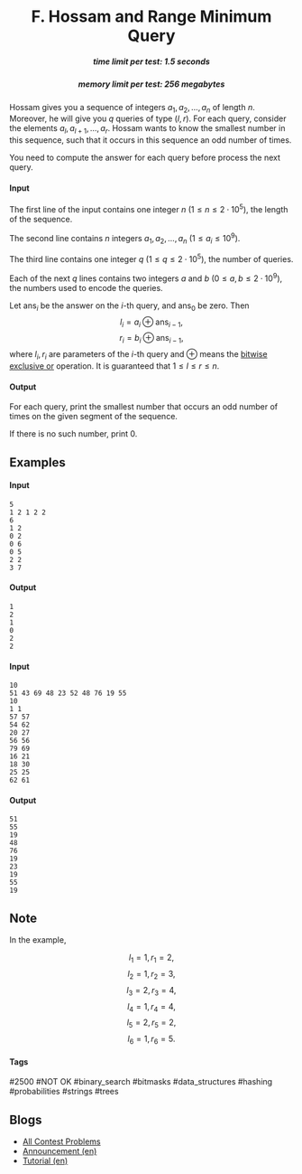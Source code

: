 <h1 style='text-align: center;'> F. Hossam and Range Minimum Query</h1>

<h5 style='text-align: center;'>time limit per test: 1.5 seconds</h5>
<h5 style='text-align: center;'>memory limit per test: 256 megabytes</h5>

Hossam gives you a sequence of integers $a_1, \, a_2, \, \dots, \, a_n$ of length $n$. Moreover, he will give you $q$ queries of type $(l, \, r)$. For each query, consider the elements $a_l, \, a_{l + 1}, \, \dots, \, a_r$. Hossam wants to know the smallest number in this sequence, such that it occurs in this sequence an odd number of times.

You need to compute the answer for each query before process the next query.

#### Input

The first line of the input contains one integer $n$ ($1 \le n \le 2 \cdot 10^5$), the length of the sequence.

The second line contains $n$ integers $a_1, \, a_2, \, \dots, \, a_n$ ($1 \le a_i \le 10^9$).

The third line contains one integer $q$ ($1 \le q \le 2 \cdot 10^5$), the number of queries.

Each of the next $q$ lines contains two integers $a$ and $b$ ($0 \le a, \, b \le 2 \cdot 10^9$), the numbers used to encode the queries. 

Let $\mathrm{ans}_i$ be the answer on the $i$-th query, and $\mathrm{ans}_0$ be zero. Then $$l_i = a_i \oplus \mathrm{ans}_{i - 1},$$ $$r_i = b_i \oplus \mathrm{ans}_{i - 1},$$ where $l_i, \, r_i$ are parameters of the $i$-th query and $\oplus$ means the [bitwise exclusive or](https://en.wikipedia.org/wiki/Bitwise_operation#XOR) operation. It is guaranteed that $1 \le l \le r \le n$.

#### Output

For each query, print the smallest number that occurs an odd number of times on the given segment of the sequence.

If there is no such number, print $0$.

## Examples

#### Input


```text
5
1 2 1 2 2
6
1 2
0 2
0 6
0 5
2 2
3 7
```
#### Output


```text
1
2
1
0
2
2
```
#### Input


```text
10
51 43 69 48 23 52 48 76 19 55
10
1 1
57 57
54 62
20 27
56 56
79 69
16 21
18 30
25 25
62 61
```
#### Output


```text
51
55
19
48
76
19
23
19
55
19
```
## Note

In the example,

$$l_1 = 1, \, r_1 = 2,$$ $$l_2 = 1, \, r_2 = 3,$$ $$l_3 = 2, \, r_3 = 4,$$ $$l_4 = 1, \, r_4 = 4,$$ $$l_5 = 2, \, r_5 = 2,$$ $$l_6 = 1, \, r_6 = 5.$$



#### Tags 

#2500 #NOT OK #binary_search #bitmasks #data_structures #hashing #probabilities #strings #trees 

## Blogs
- [All Contest Problems](../Codeforces_Round_837_(Div._2).md)
- [Announcement (en)](../blogs/Announcement_(en).md)
- [Tutorial (en)](../blogs/Tutorial_(en).md)
